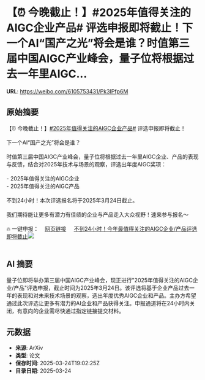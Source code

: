 # 【⏰ 今晚截止！】#2025年值得关注的AIGC企业产品# 评选申报即将截止！下一个AI“国产之光”将会是谁？时值第三届中国AIGC产业峰会，量子位将根据过去一年里AIGC...

**URL**: https://weibo.com/6105753431/Pk3IPfp6M

## 原始摘要

【⏰ 今晚截止！】<a href="https://m.weibo.cn/search?containerid=231522type%3D1%26t%3D10%26q%3D%232025%E5%B9%B4%E5%80%BC%E5%BE%97%E5%85%B3%E6%B3%A8%E7%9A%84AIGC%E4%BC%81%E4%B8%9A%E4%BA%A7%E5%93%81%23&amp;extparam=%232025%E5%B9%B4%E5%80%BC%E5%BE%97%E5%85%B3%E6%B3%A8%E7%9A%84AIGC%E4%BC%81%E4%B8%9A%E4%BA%A7%E5%93%81%23" data-hide=""><span class="surl-text">#2025年值得关注的AIGC企业产品#</span></a> 评选申报即将截止！<br><br>下一个AI“国产之光”将会是谁？<br><br>时值第三届中国AIGC产业峰会，量子位将根据过去一年里AIGC企业、产品的表现与反馈，结合对2025年技术与场景的观察，评选出年度AIGC奖项：<br><br>- 2025年值得关注的AIGC企业<br>- 2025年值得关注的AIGC产品<br><br>不到24小时！本次评选报名将于2025年3月24日截止。<br><br>我们期待能让更多有潜力有佳绩的企业与产品走入大众视野！速来参与报名～<br><br>🔥 一键申报：<a href="https://weibo.cn/sinaurl?u=https%3A%2F%2Fwj.qq.com%2Fs2%2F17724245%2F52e8%2F" data-hide=""><span class="url-icon"><img style="width: 1rem;height: 1rem" src="https://h5.sinaimg.cn/upload/2015/09/25/3/timeline_card_small_web_default.png" referrerpolicy="no-referrer"></span><span class="surl-text">网页链接</span></a> <a href="https://weibo.com/ttarticle/p/show?id=2309405147808713016064" data-hide=""><span class="url-icon"><img style="width: 1rem;height: 1rem" src="https://h5.sinaimg.cn/upload/2015/09/25/3/timeline_card_small_article_default.png" referrerpolicy="no-referrer"></span><span class="surl-text">不到24小时！今年最值得关注的AIGC企业/产品评选即将截止</span></a><img style="" src="https://tvax3.sinaimg.cn/large/006Fd7o3gy1hzsaqi5zvej30hs0a0q3o.jpg" referrerpolicy="no-referrer"><br><br>

## AI 摘要

量子位即将举办第三届中国AIGC产业峰会，现正进行"2025年值得关注的AIGC企业/产品"评选申报，截止时间为2025年3月24日。该评选将基于企业产品过去一年的表现和对未来技术场景的观察，选出年度优秀AIGC企业和产品。主办方希望通过此次评选让更多有潜力的AI企业和产品获得关注。申报通道将在24小时内关闭，有意向的企业需尽快通过指定链接提交材料。

## 元数据

- **来源**: ArXiv
- **类型**: 论文
- **保存时间**: 2025-03-24T19:02:25Z
- **目录日期**: 2025-03-24
